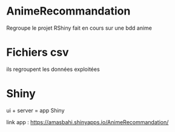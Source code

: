 # AnimeRecommandation
Regroupe le projet RShiny fait en cours sur une bdd anime 

# Fichiers csv 
ils regroupent les données exploitées

# Shiny
ui + server = app Shiny 

link app : https://amasbahi.shinyapps.io/AnimeRecommandation/
